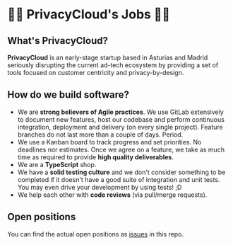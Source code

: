 # 👩‍💻 PrivacyCloud's Jobs 👨‍💻

## What's PrivacyCloud?

**PrivacyCloud** is an early-stage startup based in Asturias and Madrid seriously disrupting the current ad-tech ecosystem by providing a set of tools focused on customer centricity and privacy-by-design.

## How do we build software?

- We are **strong believers of Agile practices**. We use GitLab extensively to document new features, host our codebase and perform continuous integration, deployment and delivery (on every single project). Feature branches do not last more than a couple of days. Period.
- We use a Kanban board to track progress and set priorities. No deadlines nor estimates. Once we agree on a feature, we take as much time as required to provide **high quality deliverables**.
- We are a **TypeScript** shop.
- We have a **solid testing culture** and we don't consider something to be completed if it doesn't have a good suite of integration and unit tests. You may even drive your development by using tests! ;D
- We help each other with **code reviews** (via pull/merge requests).

## Open positions

You can find the actual open positions as [issues](https://github.com/privacycloud/jobs/issues) in this repo.
